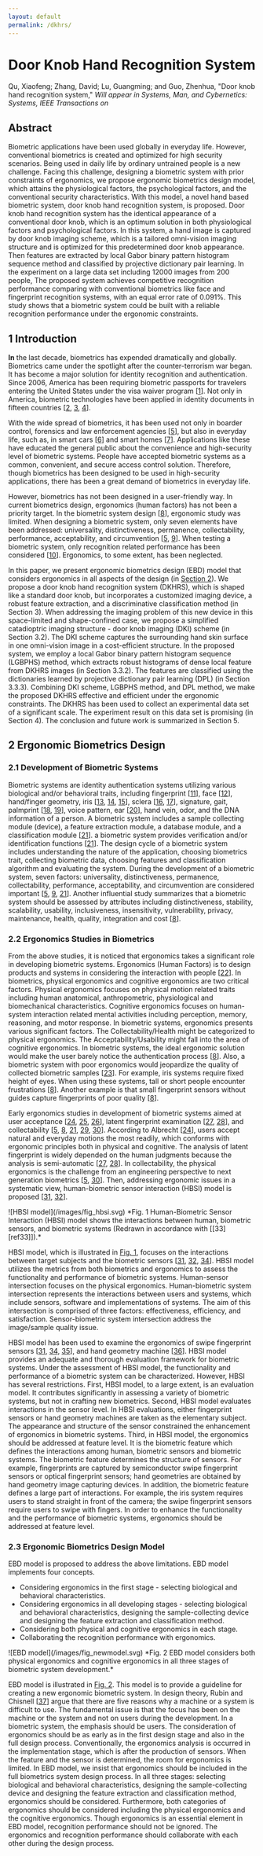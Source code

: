 ```yaml
---
layout: default
permalink: /dkhrs/
---
```


# Door Knob Hand Recognition System #

Qu, Xiaofeng; Zhang, David; Lu, Guangming; and Guo, Zhenhua, "Door knob hand recognition system," *Will appear in Systems, Man, and Cybernetics: Systems, IEEE Transactions on*

## Abstract ##

Biometric applications have been used globally in everyday life. However, conventional biometrics is created and optimized for high security scenarios. Being used in daily life by ordinary untrained people is a new challenge. Facing this challenge, designing a biometric system with prior constraints of ergonomics, we propose ergonomic biometrics design model, which attains the physiological factors, the psychological factors, and the conventional security characteristics. With this model, a novel hand based biometric system, door knob hand recognition system, is proposed. Door knob hand recognition system has the identical appearance of a conventional door knob, which is an optimum solution in both physiological factors and psychological factors. In this system, a hand image is captured by door knob imaging scheme, which is a tailored omni-vision imaging structure and is optimized for this predetermined door knob appearance. Then features are extracted by local Gabor binary pattern histogram sequence method and classified by projective dictionary pair learning. In the experiment on a large data set including 12000 images from 200 people, The proposed system achieves competitive recognition performance comparing with conventional biometrics like face and fingerprint recognition systems, with an equal error rate of 0.091%. This study shows that a biometric system could be built with a reliable recognition performance under the ergonomic constraints.

## 1 Introduction ##

**In** the last decade, biometrics has expended dramatically and globally. Biometrics came under the spotlight after the counter-terrorism war began. It has become a major solution for identity recognition and authentication. Since 2006, America has been requiring biometric passports for travelers entering the United States under the visa waiver program [[1][ref1]]. Not only in America, biometric technologies have been applied in identity documents in fifteen countries [[2][ref2], [3][ref3], [4][ref4]].

With the wide spread of biometrics, it has been used not only in boarder control, forensics and law enforcement agencies [[5][ref5]], but also in everyday life, such as, in smart cars [[6][ref6]] and smart homes [[7][ref7]]. Applications like these have educated the general public about the convenience and high-security level of biometric systems. People have accepted biometric systems as a common, convenient, and secure access control solution. Therefore, though biometrics has been designed to be used in high-security applications, there has been a great demand of biometrics in everyday life.

However, biometrics has not been designed in a user-friendly way. In current biometrics design, ergonomics (human factors) has not been a priority target. In the biometric system design [[8][ref8]], ergonomic study was limited. When designing a biometric system, only seven elements have been addressed: universality, distinctiveness, permanence, collectability, performance, acceptability, and circumvention [[5][ref5], [9][ref9]]. When testing a biometric system, only recognition related performance has been considered [[10][ref10]]. Ergonomics, to some extent, has been neglected.

In this paper, we present ergonomic biometrics design (EBD) model that considers ergonomics in all aspects of the design (in [Section 2](#ergonomic-biometrics-design)). We propose a door knob hand recognition system (DKHRS), which is shaped like a standard door knob, but incorporates a customized imaging device, a robust feature extraction, and a discriminative classification method (in Section 3). When addressing the imaging problem of this new device in this space-limited and shape-confined case, we propose a simplified catadioptric imaging structure - door knob imaging (DKI) scheme (in Section 3.2). The DKI scheme captures the surrounding hand skin surface in one omni-vision image in a cost-efficient structure. In the proposed system, we employ a local Gabor binary pattern histogram sequence (LGBPHS) method, which extracts robust histograms of dense local feature from DKHRS images (in Section 3.3.2). The features are classified using the dictionaries learned by projective dictionary pair learning (DPL) (in Section 3.3.3). Combining DKI scheme, LGBPHS method, and DPL method, we make the proposed DKHRS effective and efficient under the ergonomic constraints. The DKHRS has been used to collect an experimental data set of a significant scale. The experiment result on this data set is promising (in Section 4). The conclusion and future work is summarized in Section 5.

## 2 Ergonomic Biometrics Design ##

### 2.1 Development of Biometric Systems ###

Biometric systems are identity authentication systems utilizing various biological and/or behavioral traits, including fingerprint [[11][ref11]], face [[12][ref12]], hand/finger geometry, iris [[13][ref13], [14][ref14], [15][ref15]], sclera [[16][ref16], [17][ref17]], signature, gait, palmprint [[18][ref18], [19][ref19]], voice pattern, ear [[20][ref20]], hand vein, odor, and the DNA information of a person. A biometric system includes a sample collecting module (device), a feature extraction module, a database module, and a classification module [[21][ref21]]. a biometric system provides verification and/or identification functions [[21][ref21]]. The design cycle of a biometric system includes understanding the nature of the application, choosing biometrics trait, collecting biometric data, choosing features and classification algorithm and evaluating the system. During the development of a biometric system, seven factors: universality, distinctiveness, permanence, collectability, performance, acceptability, and circumvention are considered important [[5][ref5], [9][ref9], [21][ref21]]. Another influential study summarizes that a biometric system should be assessed by attributes including distinctiveness, stability, scalability, usability, inclusiveness, insensitivity, vulnerability, privacy, maintenance, health, quality, integration and cost [[8][ref8]].

### 2.2 Ergonomics Studies in Biometrics ###

From the above studies, it is noticed that ergonomics takes a significant role in developing biometric systems. Ergonomics (Human Factors) is to design products and systems in considering the interaction with people [[22][ref22]]. In biometrics, physical ergonomics and cognitive ergonomics are two critical factors. Physical ergonomics focuses on physical motion related traits including human anatomical, anthropometric, physiological and biomechanical characteristics. Cognitive ergonomics focuses on human-system interaction related mental activities including perception, memory, reasoning, and motor response. In biometric systems, ergonomics presents various significant factors. The Collectability/Health might be categorized to physical ergonomics. The Acceptability/Usability might fall into the area of cognitive ergonomics. In biometric systems, the ideal ergonomic solution would make the user barely notice the authentication process [[8][ref8]]. Also, a biometric system with poor ergonomics would jeopardize the quality of collected biometric samples [[23][ref23]]. For example, iris systems require fixed height of eyes. When using these systems, tall or short people encounter frustrations [[8][ref8]]. Another example is that small fingerprint sensors without guides capture fingerprints of poor quality [[8][ref8]].

Early ergonomics studies in development of biometric systems aimed at user acceptance [[24][ref24], [25][ref25], [26][ref26]], latent fingerprint examination [[27][ref27], [28][ref28]], and collectability  [[5][ref5], [8][ref8], [21][ref21], [29][ref29], [30][ref30]]. According to Albrecht [[24][ref24]], users accept natural and everyday motions the most readily, which conforms with ergonomic principles both in physical and cognitive. The analysis of latent fingerprint is widely depended on the human judgments because the analysis is semi-automatic [[27][ref27], [28][ref28]]. In collectability, the physical ergonomics is the challenge from an engineering perspective to next generation biometrics [[5][ref5], [30][ref30]]. Then, addressing ergonomic issues in a systematic view, human-biometric sensor interaction (HBSI) model is proposed [[31][ref31], [32][ref32]].

<a name="fig_hbsi">
![HBSI model](/images/fig_hbsi.svg)
</a>
*Fig. 1 Human-Biometric Sensor Interaction (HBSI) model shows the interactions between human, biometric sensors, and biometric systems (Redrawn in accordance with [[33][ref33]]).*

HBSI model, which is illustrated in [Fig. 1](#fig_hbsi), focuses on the interactions between target subjects and the biometric sensors [[31][ref31], [32][ref32], [34][ref34]]. HBSI model utilizes the metrics from both biometrics and ergonomics to assess the functionality and performance of biometric systems. Human-sensor intersection focuses on the physical ergonomics. Human-biometric system intersection represents the interactions between users and systems, which include sensors, software and implementations of systems. The aim of this intersection is comprised of three factors: effectiveness, efficiency, and satisfaction. Sensor-biometric system intersection address the image/sample quality issue.

HBSI model has been used to examine the ergonomics of swipe fingerprint sensors [[31][ref31], [34][ref34], [35][ref35]], and hand geometry machine [[36][ref36]]. HBSI model provides an adequate and thorough evaluation framework for biometric systems. Under the assessment of HBSI model, the functionality and performance of a biometric system can be characterized. However, HBSI has several restrictions. First, HBSI model, to a large extent, is an evaluation model. It contributes significantly in assessing a variety of biometric systems, but not in crafting new biometrics. Second, HBSI model evaluates interactions in the sensor level. In HBSI evaluations, either fingerprint sensors or hand geometry machines are taken as the elementary subject. The appearance and structure of the sensor constrained the enhancement of ergonomics in biometric systems. Third, in HBSI model, the ergonomics should be addressed at feature level. It is the biometric feature which defines the interactions among human, biometric sensors and biometric systems. The biometric feature determines the structure of sensors. For example, fingerprints are captured by semiconductor swipe fingerprint sensors or optical fingerprint sensors; hand geometries are obtained by hand geometry image capturing devices. In addition, the biometric feature defines a large part of interactions. For example, the iris system requires users to stand straight in front of the camera; the swipe fingerprint sensors require users to swipe with fingers. In order to enhance the functionality and the performance of biometric systems, ergonomics should be addressed at feature level.

### 2.3 Ergonomic Biometrics Design Model ###

EBD model is proposed to address the above limitations. EBD model implements four concepts. 

+ Considering ergonomics in the first stage - selecting biological and behavioral characteristics.
+ Considering ergonomics in all developing stages - selecting biological and behavioral characteristics, designing the sample-collecting device and designing the feature extraction and classification method.
+ Considering both physical and cognitive ergonomics in each stage.
+ Collaborating the recognition performance with ergonomics.

<a name="fig_newmodel">
![EBD model](/images/fig_newmodel.svg)
</a>
*Fig. 2 EBD model considers both physical ergonomics and cognitive ergonomics in all three stages of biometric system development.*

EBD model is illustrated in [Fig. 2](#fig_newmodel). This model is to provide a guideline for creating a new ergonomic biometric system. In design theory, Rubin and Chisnell [[37][ref37]] argue that there are five reasons why a machine or a system is difficult to use. The fundamental issue is that the focus has been on the machine or the system and not on users during the development. In a biometric system, the emphasis should be users. The consideration of ergonomics should be as early as in the first design stage and also in the full design process. Conventionally, the ergonomics analysis is occurred in the implementation stage, which is after the production of sensors. When the feature and the sensor is determined, the room for ergonomics is limited. In EBD model, we insist that ergonomics should be included in the full biometrics system design process. In all three stages: selecting biological and behavioral characteristics, designing the sample-collecting device and designing the feature extraction and classification method, ergonomics should be considered. Furthermore, both categories of ergonomics should be considered including the physical ergonomics and the cognitive ergonomics. Though ergonomics is an essential element in EBD model, recognition performance should not be ignored. The ergonomics and recognition performance should collaborate with each other during the design process.













[ref1]: http://www.usembassy.org.uk/visaservices/?p=420
[ref2]: http://ieeexplore.ieee.org/xpls/abs_all.jsp?arnumber=6650265
[ref3]: http://ieeexplore.ieee.org/xpls/abs_all.jsp?arnumber=5212583
[ref4]: https://www.loc.gov/law/help/biometric-data-retention/biometric-passport-data-retention.pdf
[ref5]: http://link.springer.com/chapter/10.1007%2F978-94-007-3892-8_3
[ref6]: http://ieeexplore.ieee.org/xpls/abs_all.jsp?arnumber=6158802
[ref7]: http://ieeexplore.ieee.org/xpls/abs_all.jsp?arnumber=5637551
[ref8]: http://www.springer.com/br/book/9780387776255
[ref9]: http://ieeexplore.ieee.org/xpls/abs_all.jsp?arnumber=1262027
[ref10]: http://www.idsysgroup.com/ftp/BestPractice.pdf
[ref11]: http://ieeexplore.ieee.org/xpls/abs_all.jsp?arnumber=4717822
[ref12]: http://ieeexplore.ieee.org/xpls/abs_all.jsp?arnumber=4717827
[ref13]: http://ieeexplore.ieee.org/xpls/abs_all.jsp?arnumber=5438771
[ref14]: http://www.springer.com/gp/book/9781447144014
[ref15]: http://ieeexplore.ieee.org/xpls/abs_all.jsp?arnumber=6473911
[ref16]: http://ieeexplore.ieee.org/xpls/abs_all.jsp?arnumber=6065764
[ref17]: http://ieeexplore.ieee.org/xpls/abs_all.jsp?arnumber=7365460
[ref18]: http://ieeexplore.ieee.org/xpls/abs_all.jsp?arnumber=1227981
[ref19]: http://ieeexplore.ieee.org/xpls/abs_all.jsp?arnumber=1678026
[ref20]: http://ieeexplore.ieee.org/xpls/abs_all.jsp?arnumber=5438734
[ref21]: http://www.springer.com/gp/book/9780387773254
[ref22]: http://www.springer.com/gp/book/9783642012921
[ref23]: http://ieeexplore.ieee.org/xpls/abs_all.jsp?arnumber=6095497
[ref24]: http://www.sciencedirect.com/science/article/pii/S0969476501001242
[ref25]: http://www.sciencedirect.com/science/article/pii/S0969476505703696
[ref26]: http://ieeexplore.ieee.org/xpls/abs_all.jsp?arnumber=4263251
[ref27]: http://ieeexplore.ieee.org/xpls/abs_all.jsp?arnumber=5467207
[ref28]: http://www.nist.gov/manuscript-publication-search.cfm?pub_id=910745
[ref29]: http://ieeexplore.ieee.org/xpls/abs_all.jsp?arnumber=6041850
[ref30]: http://www.springer.com/gp/book/9789400738911
[ref31]: http://ieeexplore.ieee.org/xpls/abs_all.jsp?arnumber=4105321
[ref32]: http://link.springer.com/chapter/10.1007%2F978-3-540-73321-8_102
[ref33]: http://link.springer.com/chapter/10.1007%2F978-3-642-02559-4_19
[ref34]: http://docs.lib.purdue.edu/dissertations/AAI3337302/
[ref35]: http://ieeexplore.ieee.org/xpls/abs_all.jsp?arnumber=5422748
[ref36]: http://ieeexplore.ieee.org/xpls/abs_all.jsp?arnumber=5678710
[ref37]: http://as.wiley.com/WileyCDA/WileyTitle/productCd-0470185481.html